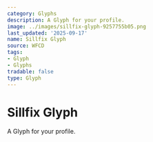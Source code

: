 ```yaml
---
category: Glyphs
description: A Glyph for your profile.
image: ../images/sillfix-glyph-9257755b05.png
last_updated: '2025-09-17'
name: Sillfix Glyph
source: WFCD
tags:
- Glyph
- Glyphs
tradable: false
type: Glyph
---
```


# Sillfix Glyph

A Glyph for your profile.

